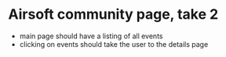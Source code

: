 # Airsoft community page, take 2

- main page should have a listing of all events
- clicking on events should take the user to the details page

